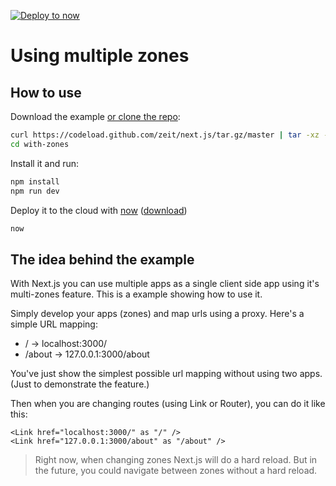 [![Deploy to now](https://deploy.now.sh/static/button.svg)](https://deploy.now.sh/?repo=https://github.com/zeit/next.js/tree/master/examples/with-zones)

# Using multiple zones

## How to use

Download the example [or clone the repo](https://github.com/zeit/next.js):

```bash
curl https://codeload.github.com/zeit/next.js/tar.gz/master | tar -xz --strip=2 next.js-master/examples/with-zones
cd with-zones
```

Install it and run:

```bash
npm install
npm run dev
```

Deploy it to the cloud with [now](https://zeit.co/now) ([download](https://zeit.co/download))

```bash
now
```

## The idea behind the example

With Next.js you can use multiple apps as a single client side app using it's multi-zones feature.
This is a example showing how to use it.

Simply develop your apps (zones) and map urls using a proxy. Here's a simple URL mapping:

* / -> localhost:3000/
* /about -> 127.0.0.1:3000/about

You've just show the simplest possible url mapping without using two apps. (Just to demonstrate the feature.)

Then when you are changing routes (using Link or Router), you can do it like this:

```
<Link href="localhost:3000/" as "/" />
<Link href="127.0.0.1:3000/about" as "/about" />
```

> Right now, when changing zones Next.js will do a hard reload.
> But in the future, you could navigate between zones without a hard reload.
